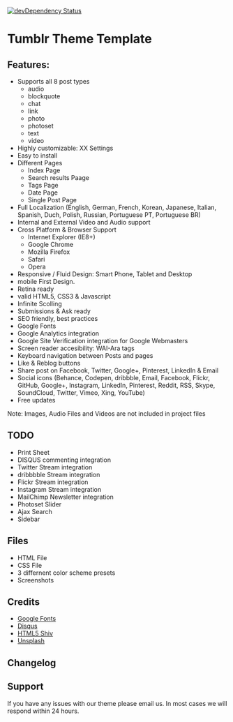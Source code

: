 [![devDependency Status](https://david-dm.org/marcobiedermann/tumblr-theme-template/dev-status.svg)](https://david-dm.org/marcobiedermann/tumblr-theme-template#info=devDependencies)

# Tumblr Theme Template

## Features:

* Supports all 8 post types
  * audio
  * blockquote
  * chat
  * link
  * photo
  * photoset
  * text
  * video
* Highly customizable: XX Settings
* Easy to install
* Different Pages
  * Index Page
  * Search results Paage
  * Tags Page
  * Date Page
  * Single Post Page
* Full Localization (English, German, French, Korean, Japanese, Italian, Spanish, Duch, Polish, Russian, Portuguese PT, Portuguese BR)
* Internal and External Video and Audio support
* Cross Platform & Browser Support
  * Internet Explorer (IE8+)
  * Google Chrome
  * Mozilla Firefox
  * Safari
  * Opera
* Responsive / Fluid Design: Smart Phone, Tablet and Desktop
* mobile First Design.
* Retina ready
* valid HTML5, CSS3 & Javascript
* Infinite Scolling
* Submissions & Ask ready
* SEO friendly, best practices
* Google Fonts
* Google Analytics integration
* Google Site Verification integration for Google Webmasters
* Screen reader accesibility: WAI-Ara tags
* Keyboard navigation between Posts and pages
* Like & Reblog buttons
* Share post on Facebook, Twitter, Google+, Pinterest, LinkedIn & Email
* Social icons (Behance, Codepen, dribbble, Email, Facebook, Flickr, GitHub, Google+, Instagram, LinkedIn, Pinterest, Reddit, RSS, Skype, SoundCloud, Twitter, Vimeo, Xing, YouTube)
* Free updates

Note: Images, Audio Files and Videos are not included in project files


## TODO
* Print Sheet
* DISQUS commenting integration
* Twitter Stream integration
* dribbbble Stream integration
* Flickr Stream integration
* Instagram Stream integration
* MailChimp Newsletter integration
* Photoset Slider
* Ajax Search
* Sidebar

## Files
* HTML File
* CSS File
* 3 differnent color scheme presets
* Screenshots

## Credits
* [Google Fonts](http://www.google.com/fonts)
* [Disqus](http://disqus.com)
* [HTML5 Shiv](https://github.com/aFarkas/html5shiv)
* [Unsplash](https://unsplash.com/)

## Changelog

## Support
If you have any issues with our theme please email us. In most cases we will respond within 24 hours.
